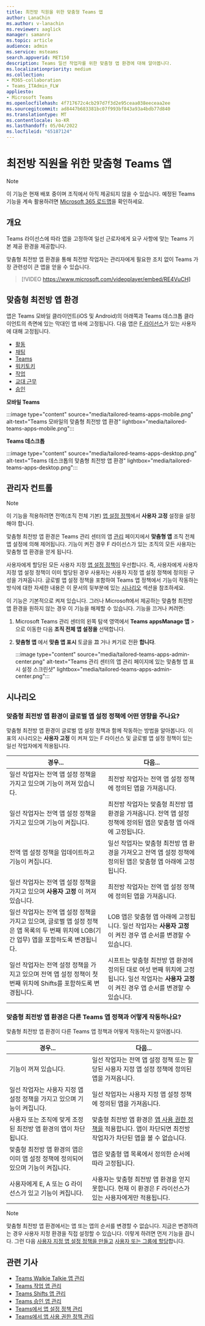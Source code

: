 ```yaml
---
title: 최전방 직원을 위한 맞춤형 Teams 앱
author: LanaChin
ms.author: v-lanachin
ms.reviewer: aaglick
manager: samanro
ms.topic: article
audience: admin
ms.service: msteams
search.appverid: MET150
description: Teams 일선 작업자를 위한 맞춤형 앱 환경에 대해 알아봅니다.
ms.localizationpriority: medium
ms.collection:
- M365-collaboration
- Teams_ITAdmin_FLW
appliesto:
- Microsoft Teams
ms.openlocfilehash: 4f717672c4cb297d7f3d2e95ceaa038eeceaa2ee
ms.sourcegitcommit: ad8447b683381bc07f993bf843a93a4bdb77d840
ms.translationtype: MT
ms.contentlocale: ko-KR
ms.lasthandoff: 05/04/2022
ms.locfileid: "65187124"
---
```

# <a name="tailor-teams-apps-for-your-frontline-workers"></a>최전방 직원을 위한 맞춤형 Teams 앱

> [!NOTE]
> 이 기능은 현재 배포 중이며 조직에서 아직 제공되지 않을 수 있습니다. 예정된 Teams 기능을 계속 활용하려면 [Microsoft 365 로드맵](https://www.microsoft.com/microsoft-365/roadmap?filters=&searchterms=microsoft%2Cteams)을 확인하세요.

## <a name="overview"></a>개요

Teams 라이선스에 따라 앱을 고정하여 일선 근로자에게 요구 사항에 맞는 Teams 기본 제공 환경을 제공합니다. 

맞춤형 최전방 앱 환경을 통해 최전방 작업자는 관리자에게 필요한 조치 없이 Teams 가장 관련성이 큰 앱을 얻을 수 있습니다.

> [!VIDEO https://www.microsoft.com/videoplayer/embed/RE4VuCH]

## <a name="tailored-frontline-app-experience"></a>맞춤형 최전방 앱 환경

앱은 Teams 모바일 클라이언트(iOS 및 Android)의 아래쪽과 Teams 데스크톱 클라이언트의 측면에 있는 막대인 앱 바에 고정됩니다. 다음 앱은 [F 라이선스](https://www.microsoft.com/microsoft-365/enterprise/frontline#office-SKUChooser-0dbn8nt)가 있는 사용자에 대해 고정됩니다.

- [활동](https://support.microsoft.com/office/explore-the-activity-feed-in-teams-91c635a1-644a-4c60-9c98-233db3e13a56)
- [채팅](https://support.microsoft.com/office/get-started-with-chat-0b506ce2-eb6d-4fca-9668-e56980ba755e)
- [Teams](https://support.microsoft.com/office/teams-and-channels-in-microsoft-teams-c6d0e61d-a61e-44a6-a972-04f2a8fa4155)
- [워키토키](https://support.microsoft.com/office/get-started-with-teams-walkie-talkie-25bdc3d5-bbb2-41b7-89bf-650fae0c8e0c)
- [작업](https://support.microsoft.com/office/use-the-tasks-app-in-teams-e32639f3-2e07-4b62-9a8c-fd706c12c070)
- [교대 근무](https://support.microsoft.com/office/what-is-shifts-f8efe6e4-ddb3-4d23-b81b-bb812296b821)
- [승인](https://support.microsoft.com/office/what-is-approvals-a9a01c95-e0bf-4d20-9ada-f7be3fc283d3)

**모바일 Teams**

:::image type="content" source="media/tailored-teams-apps-mobile.png" alt-text="Teams 모바일의 맞춤형 최전방 앱 환경" lightbox="media/tailored-teams-apps-mobile.png"::: 

**Teams 데스크톱**

:::image type="content" source="media/tailored-teams-apps-desktop.png" alt-text="Teams 데스크톱의 맞춤형 최전방 앱 환경" lightbox="media/tailored-teams-apps-desktop.png"::: 

## <a name="admin-controls"></a>관리자 컨트롤

> [!NOTE]
> 이 기능을 적용하려면 전역(조직 전체 기본) [앱 설정 정책](teams-app-setup-policies.md)에서 **사용자 고정** 설정을 설정해야 합니다.

맞춤형 최전방 앱 환경은 Teams 관리 센터의 앱 [관리](manage-apps.md#manage-org-wide-app-settings) 페이지에서 **맞춤형 앱** 조직 전체 앱 설정에 의해 제어됩니다. 기능이 켜진 경우 F 라이선스가 있는 조직의 모든 사용자는 맞춤형 앱 환경을 얻게 됩니다.

사용자에게 할당된 모든 사용자 지정 [앱 설정 정책이](teams-app-setup-policies.md) 우선합니다. 즉, 사용자에게 사용자 지정 앱 설정 정책이 이미 할당된 경우 사용자는 사용자 지정 앱 설정 정책에 정의된 구성을 가져옵니다. 글로벌 앱 설정 정책을 포함하여 Teams 앱 정책에서 기능이 작동하는 방식에 대한 자세한 내용은 이 문서의 뒷부분에 있는 [시나리오](#scenarios) 섹션을 참조하세요.

이 기능은 기본적으로 켜져 있습니다. 그러나 Microsoft에서 제공하는 맞춤형 최전방 앱 환경을 원하지 않는 경우 이 기능을 해제할 수 있습니다. 기능을 끄거나 켜려면:

1. Microsoft Teams 관리 센터의 왼쪽 탐색 영역에서 **Teams** **appsManage 앱** > 으로 이동한 다음 **조직 전체 앱 설정을** 선택합니다.
2. **맞춤형 앱** 에서 **맞춤 앱 표시** 토글을 **끄** 거나 켜기로 전환 **합니다**.

    :::image type="content" source="media/tailored-teams-apps-admin-center.png" alt-text="Teams 관리 센터의 앱 관리 페이지에 있는 맞춤형 앱 표시 설정 스크린샷" lightbox="media/tailored-teams-apps-admin-center.png":::

## <a name="scenarios"></a>시나리오

### <a name="how-does-the-tailored-frontline-app-experience-affect-my-global-app-setup-policy"></a>맞춤형 최전방 앱 환경이 글로벌 앱 설정 정책에 어떤 영향을 주나요?

맞춤형 최전방 앱 환경이 글로벌 앱 설정 정책과 함께 작동하는 방법을 알아봅니다. 이 표의 시나리오는 **사용자 고정** 이 켜져 있는 F 라이선스 및 글로벌 앱 설정 정책이 있는 일선 작업자에게 적용됩니다.

|경우... |다음... |
|---------|---------|
|일선 작업자는 전역 앱 설정 정책을 가지고 있으며 기능이 꺼져 있습니다. |최전방 작업자는 전역 앱 설정 정책에 정의된 앱을 가져옵니다.|
|일선 작업자는 전역 앱 설정 정책을 가지고 있으며 기능이 켜집니다.     | 최전방 작업자는 맞춤형 최전방 앱 환경을 가져옵니다. 전역 앱 설정 정책에 정의된 앱은 맞춤형 앱 아래에 고정됩니다.      |
|전역 앱 설정 정책을 업데이트하고 기능이 켜집니다.     |일선 작업자는 맞춤형 최전방 앱 환경을 가져오고 전역 앱 설정 정책에 정의된 앱은 맞춤형 앱 아래에 고정됩니다.         |
|일선 작업자는 전역 앱 설정 정책을 가지고 있으며 **사용자 고정** 이 꺼져 있습니다. |최전방 작업자는 전역 앱 설정 정책에 정의된 앱을 가져옵니다.|
|일선 작업자는 전역 앱 설정 정책을 가지고 있으며, 글로벌 앱 설정 정책은 앱 목록의 두 번째 위치에 LOB(기간 업무) 앱을 포함하도록 변경됩니다. |LOB 앱은 맞춤형 앱 아래에 고정됩니다. 일선 작업자는 **사용자 고정** 이 켜진 경우 앱 순서를 변경할 수 있습니다.         |
|일선 작업자는 전역 설정 정책을 가지고 있으며 전역 앱 설정 정책이 첫 번째 위치에 Shifts를 포함하도록 변경됩니다.  |시프트는 맞춤형 최전방 앱 환경에 정의된 대로 여섯 번째 위치에 고정됩니다. 일선 작업자는 **사용자 고정** 이 켜진 경우 앱 순서를 변경할 수 있습니다.          |

### <a name="how-does-the-tailored-frontline-app-experience-work-with-other-teams-app-policies"></a>맞춤형 최전방 앱 환경은 다른 Teams 앱 정책과 어떻게 작동하나요?

맞춤형 최전방 앱 환경이 다른 Teams 앱 정책과 어떻게 작동하는지 알아봅니다.

|경우...  |다음... |
|---------|---------|
기능이 꺼져 있습니다.   | 일선 작업자는 전역 앱 설정 정책 또는 할당된 사용자 지정 앱 설정 정책에 정의된 앱을 가져옵니다.          |
|일선 작업자는 사용자 지정 앱 설정 정책을 가지고 있으며 기능이 켜집니다.    |일선 작업자는 사용자 지정 앱 설정 정책에 정의된 앱을 가져옵니다.          |
|사용자 또는 조직에 맞게 조정된 최전방 앱 환경의 앱이 차단됩니다.      |맞춤형 최전방 앱 환경은 [앱 사용 권한 정책을](teams-app-permission-policies.md) 적용합니다. 앱이 차단되면 최전방 작업자가 차단된 앱을 볼 수 없습니다.           |
|맞춤형 최전방 앱 환경의 앱은 이미 앱 설정 정책에 정의되어 있으며 기능이 켜집니다. |앱은 맞춤형 앱 목록에서 정의한 순서에 따라 고정됩니다.        |
|사용자에게 E, A 또는 G 라이선스가 있고 기능이 켜집니다.   | 사용자는 맞춤형 최전방 앱 환경을 얻지 못합니다. 현재 이 환경은 F 라이선스가 있는 사용자에게만 적용됩니다.        |

> [!NOTE]
> 맞춤형 최전방 앱 환경에서는 앱 또는 앱의 순서를 변경할 수 없습니다. 지금은 변경하려는 경우 사용자 지정 환경을 직접 설정할 수 있습니다. 이렇게 하려면 먼저 기능을 끕니다. 그런 다음 [사용자 지정 앱 설정 정책을 만들고](teams-app-setup-policies.md) [사용자 또는 그룹에 할당](assign-policies-users-and-groups.md)합니다.

## <a name="related-articles"></a>관련 기사

- [Teams Walkie Talkie 앱 관리](walkie-talkie.md)
- [Teams 작업 앱 관리](manage-tasks-app.md)
- [Teams Shifts 앱 관리](expand-teams-across-your-org/shifts/manage-the-shifts-app-for-your-organization-in-teams.md)
- [Teams 승인 앱 관리](approval-admin.md)
- [Teams에서 앱 설정 정책 관리](teams-app-setup-policies.md)
- [Teams에서 앱 사용 권한 정책 관리](teams-app-permission-policies.md)
